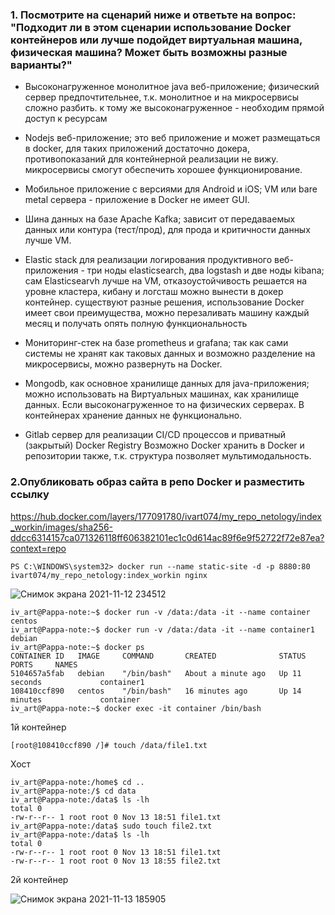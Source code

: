 ### 1. Посмотрите на сценарий ниже и ответьте на вопрос: "Подходит ли в этом сценарии использование Docker контейнеров или лучше подойдет виртуальная машина, физическая машина? Может быть возможны разные варианты?"

* Высоконагруженное монолитное java веб-приложение;
  физический сервер предпочтительнее, т.к. монолитное и на микросервисы сложно разбить. к тому же высоконагруженное -  необходим прямой доступ к ресурсам

* Nodejs веб-приложение;
  это веб приложение и может размещаться в docker, для таких приложений достаточно докера, противопоказаний для контейнерной реализации не вижу.
 микросервисы смогут обеспечить хорошее функционирование.

* Мобильное приложение c версиями для Android и iOS;
  VM или bare metal сервера -  приложение в Docker не имеет GUI. 

* Шина данных на базе Apache Kafka;
  зависит от передаваемых данных или контура (тест/прод), для прода и критичности данных лучше VM.
   
* Elastic stack для реализации логирования продуктивного веб-приложения - три ноды elasticsearch, два logstash и две ноды kibana;
  сам Elasticsearvh лучше на VM, отказоустойчивость решается на уровне кластера, 
   кибану и логсташ можно вынести в докер контейнер.
   существуют разные решения, использование Docker имеет свои преимущества, 
 можно перезаливать машину каждый месяц и получать опять полную функциональность

* Мониторинг-стек на базе prometheus и grafana;
  так как сами системы не хранят как таковых данных и возможно разделение на микросервисы, можно развернуть на Docker.
   
* Mongodb, как основное хранилище данных для java-приложения;
  можно использовать на Виртуальных машинах, как хранилище данных. Если высоконагруженное то на физических серверах.
   В контейнерах хранение данных не функционально.
   
* Gitlab сервер для реализации CI/CD процессов и приватный (закрытый) Docker Registry
  Возможно Docker хранить в Docker и репозитории также, т.к. структура позволяет мультимодальность.


### 2.Опубликовать образ сайта в репо Docker и разместить ссылку
https://hub.docker.com/layers/177091780/ivart074/my_repo_netology/index_workin/images/sha256-ddcc6314157ca071326118ff606382101ec1c0d614ac89f6e9f52722f72e87ea?context=repo
```
PS C:\WINDOWS\system32> docker run --name static-site -d -p 8880:80 ivart074/my_repo_netology:index_workin nginx
```
![Снимок экрана 2021-11-12 234512](https://user-images.githubusercontent.com/87374285/141476954-c4e87334-8e44-4c96-9055-d2ce81a4ce78.png)


```
iv_art@Pappa-note:~$ docker run -v /data:/data -it --name container centos 
iv_art@Pappa-note:~$ docker run -v /data:/data -it --name container1 debian
iv_art@Pappa-note:~$ docker ps
CONTAINER ID   IMAGE     COMMAND       CREATED              STATUS          PORTS     NAMES
5104657a5fab   debian    "/bin/bash"   About a minute ago   Up 11 seconds             container1
108410ccf890   centos    "/bin/bash"   16 minutes ago       Up 14 minutes             container
iv_art@Pappa-note:~$ docker exec -it container /bin/bash
```
1й контейнер
```
[root@108410ccf890 /]# touch /data/file1.txt
```
Хост
```
iv_art@Pappa-note:/home$ cd ..
iv_art@Pappa-note:/$ cd data
iv_art@Pappa-note:/data$ ls -lh
total 0
-rw-r--r-- 1 root root 0 Nov 13 18:51 file1.txt
iv_art@Pappa-note:/data$ sudo touch file2.txt
iv_art@Pappa-note:/data$ ls -lh
total 0
-rw-r--r-- 1 root root 0 Nov 13 18:51 file1.txt
-rw-r--r-- 1 root root 0 Nov 13 18:55 file2.txt
```
2й контейнер

![Снимок экрана 2021-11-13 185905](https://user-images.githubusercontent.com/87374285/141612808-d2ed90b9-eb27-4932-aee0-65d932238899.png)
